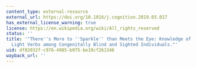 ```yaml
---
content_type: external-resource
external_url: https://doi.org/10.1016/j.cognition.2019.03.017
has_external_license_warning: true
license: https://en.wikipedia.org/wiki/All_rights_reserved
status: ''
title: '"There''s More to ''Sparkle'' than Meets the Eye: Knowledge of Vision and
  Light Verbs among Congenitally Blind and Sighted Individuals."'
uid: df82032f-c976-4985-b975-be19cf261346
wayback_url: ''
---
```

